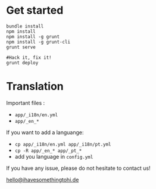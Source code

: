 # Get started

```
bundle install
npm install
npm install -g grunt
npm install -g grunt-cli
grunt serve

#Hack it, fix it!
grunt deploy
```

# Translation

Important files :
 - `app/_i18n/en.yml`
 - `app/_en_*`

If you want to add a languange:
 - `cp app/_i18n/en.yml app/_i18n/pt.yml`
 - `cp -R app/_en_* app/_pt_*`
 - add you language in `config.yml`

If you have any issue, please do not hesitate to contact us!

hello@ihavesomethingtohi.de
